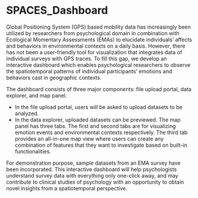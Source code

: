 # SPACES_Dashboard

Global Positioning System (GPS) based mobility data has increasingly been utilized by researchers from psychological domain in combination with Ecological Momentary Assessments (EMAs) to elucidate individuals’ affects and behaviors in environmental contexts on a daily basis. However, there has not been a user-friendly tool for visualization that integrates data of individual surveys with GPS traces. To fill this gap, we develop an interactive dashboard which enables psychological researchers to observe the spatiotemporal patterns of individual participants’ emotions and behaviors cast in geographic contexts. 

The dashboard consists of three major components: file upload portal, data explorer, and map panel.
- In the file upload portal, users will be asked to upload datasets to be analyzed.
- In the data explorer, uploaded datasets can be previewed. The map panel has three tabs. The first and second tabs are for visualizing emotion events and environmental contexts respectively. The third tab provides an all-in-one map view where users can create any combination of features that they want to investigate based on built-in functionalities.

For demonstration purpose, sample datasets from an EMA survey have been incorporated. This interactive dashboard will help psychologists understand survey data with everything only one-click away, and may contribute to clinical studies of psychology with an opportunity to obtain novel insights from a spatiotemporal perspective.
